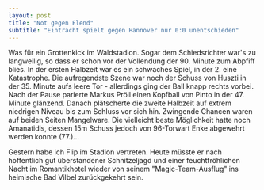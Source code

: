 ```yaml
---
layout: post
title: "Not gegen Elend"
subtitle: "Eintracht spielt gegen Hannover nur 0:0 unentschieden"
---
```


Was für ein Grottenkick im Waldstadion. Sogar dem Schiedsrichter war's zu langweilig, so dass er schon vor der Vollendung der 90. Minute zum Abpfiff blies. In der ersten Halbzeit war es ein schwaches Spiel, in der 2. eine Katastrophe. Die aufregendste Szene war noch der Schuss von Huszti in der 35. Minute aufs leere Tor - allerdings ging der Ball knapp rechts vorbei. Nach der Pause parierte Markus Pröll einen Kopfball von Pinto in der 47. Minute glänzend. Danach plätscherte die zweite Halbzeit auf extrem niedrigen Niveau bis zum Schluss vor sich hin. Zwingende Chancen waren auf beiden Seiten Mangelware. Die vielleicht beste Möglichkeit hatte noch Amanatidis, dessen 15m Schuss jedoch von 96-Torwart Enke abgewehrt werden konnte (77.)...

Gestern habe ich Flip im Stadion vertreten. Heute müsste er nach hoffentlich gut überstandener Schnitzeljagd und einer feuchtfröhlichen Nacht im Romantikhotel wieder von seinem "Magic-Team-Ausflug" ins heimische Bad Vilbel zurückgekehrt sein.
